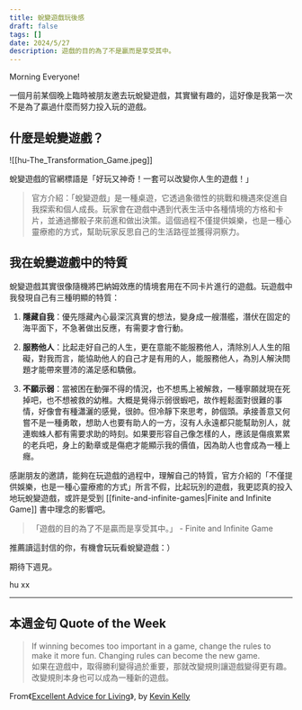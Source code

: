 ```yaml
---
title: 蛻變遊戲玩後感
draft: false
tags: []
date: 2024/5/27
description: 遊戲的目的為了不是贏而是享受其中。
---
```

Morning Everyone!

一個月前某個晚上臨時被朋友邀去玩蛻變遊戲，其實蠻有趣的，這好像是我第一次不是為了贏過什麼而努力投入玩的遊戲。

## 什麼是蛻變遊戲？

![[hu-The_Transformation_Game.jpeg]]

蛻變遊戲的官網標語是「好玩又神奇！一套可以改變你人生的遊戲！」

> 官方介紹：「蛻變遊戲」是一種桌遊，它透過象徵性的挑戰和機遇來促進自我探索和個人成長。玩家會在遊戲中遇到代表生活中各種情境的方格和卡片，並通過擲骰子來前進和做出決策。這個過程不僅提供娛樂，也是一種心靈療癒的方式，幫助玩家反思自己的生活路徑並獲得洞察力。

## 我在蛻變遊戲中的特質

蛻變遊戲其實很像隨機將巴納姆效應的情境套用在不同卡片進行的遊戲。玩遊戲中我發現自己有三種明顯的特質：

1. **隱藏自我**：優先隱藏內心最深沉真實的想法，變身成一艘潛艦，潛伏在固定的海平面下，不急著做出反應，有需要才會行動。
    

2. **服務他人**：比起走好自己的人生，更在意能不能服務他人，清除別人人生的阻礙，對我而言，能協助他人的自己才是有用的人，能服務他人，為別人解決問題才能帶來豐沛的滿足感和驕傲。
    

3. **不願示弱**：當被困在動彈不得的情況，也不想馬上被解救，一種寧願就現在死掉吧，也不想被救的幼稚。大概是覺得示弱很蝦吧，故作輕鬆面對很難的事情，好像會有種瀟灑的感覺，很帥。但冷靜下來思考，帥個頭。承接善意又何嘗不是一種勇敢，想助人也要有助人的一方，沒有人永遠都只能幫助別人，就連蜘蛛人都有需要求助的時刻。如果要形容自己像怎樣的人，應該是傷痕累累的老兵吧，身上的勳章或是傷疤才能顯示我的價值，因為助人也會成為一種上癮。
    

感謝朋友的邀請，能夠在玩遊戲的過程中，理解自己的特質，官方介紹的「不僅提供娛樂，也是一種心靈療癒的方式」所言不假，比起玩別的遊戲，我更認真的投入地玩蛻變遊戲，或許是受到 [[finite-and-infinite-games|Finite and Infinite Game]] 書中理念的影響吧。

> 「遊戲的目的為了不是贏而是享受其中。」 - Finite and Infinite Game

推薦讀這封信的你，有機會玩玩看蛻變遊戲：）

期待下週見。

hu xx

---

## 本週金句  Quote of the Week

> If winning becomes too important in a game, change the rules to make it more fun. Changing rules can become the new game.  
> 如果在遊戲中，取得勝利變得過於重要，那就改變規則讓遊戲變得更有趣。改變規則本身也可以成為一種新的遊戲。

From《[Excellent Advice for Living](https://r10.to/h56bLZ)》, by [Kevin Kelly](https://kk.org/thetechnium/103-bits-of-advice-i-wish-i-had-known/)